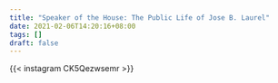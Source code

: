 ```yaml
---
title: "Speaker of the House: The Public Life of Jose B. Laurel"
date: 2021-02-06T14:20:16+08:00
tags: []
draft: false
---
```

{{< instagram CK5Qezwsemr >}}

